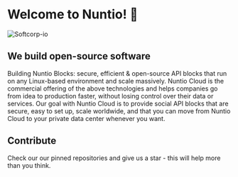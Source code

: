 # Welcome to  Nuntio! 👋

![Softcorp-io](https://raw.githubusercontent.com/softcorp-io/website/main/nuntio/nuntio_cover.png)
## We build open-source software
Building Nuntio Blocks: secure, efficient & open-source API blocks that run on any Linux-based environment and scale massively. Nuntio Cloud is the commercial offering of the above technologies and helps companies go from idea to production faster, without losing control over their data or services. Our goal with Nuntio Cloud is to provide social API blocks that are secure, easy to set up, scale worldwide, and that you can move from Nuntio Cloud to your private data center whenever you want.

## Contribute
Check our our pinned repositories and give us a star - this will help more than you think.
